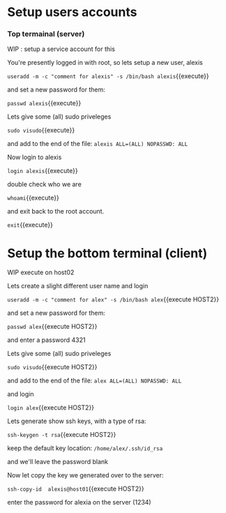 # Setup users accounts


### Top termainal (server)

WIP : setup a service account for this

You're presently logged in with root, so lets setup a new user, alexis

`useradd -m -c "comment for alexis" -s /bin/bash alexis`{{execute}}

and set a new password for them:

`passwd alexis`{{execute}}


Lets give some (all) sudo priveleges

`sudo visudo`{{execute}}

and add to  the end of the file:
`alexis ALL=(ALL) NOPASSWD: ALL`

Now login to alexis

`login alexis`{{execute}}

double check who we are

`whoami`{{execute}}

and exit back to the root account.

`exit`{{execute}}

# Setup the bottom terminal (client)


WIP  execute on host02 

Lets create a slight different user name and login


`useradd -m -c "comment for alex" -s /bin/bash alex`{{execute HOST2}}

and set a new password for them:

`passwd alex`{{execute HOST2}}

and enter a password 4321

Lets give some (all) sudo priveleges

`sudo visudo`{{execute HOST2}}

and add to  the end of the file:
`alex ALL=(ALL) NOPASSWD: ALL`

and login

`login alex`{{execute HOST2}}

Lets generate show ssh keys, with a type of rsa:

`ssh-keygen -t rsa`{{execute HOST2}}

keep the default key location:  `/home/alex/.ssh/id_rsa`

and we'll leave the password blank


Now let copy the key we generated over to the server:

`ssh-copy-id  alexis@host01`{{execute HOST2}}

enter the password for alexia on the server (1234)





